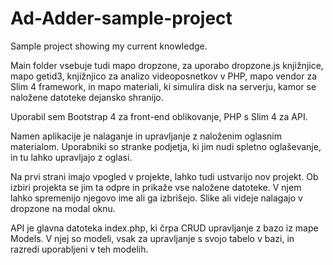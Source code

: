 # Ad-Adder-sample-project
Sample project showing my current knowledge.

Main folder vsebuje tudi mapo dropzone, za uporabo dropzone.js knjižnjice,
mapo getid3, knjižnjico za analizo videoposnetkov v PHP,
mapo vendor za Slim 4 framework,
in mapo materiali, ki simulira disk na serverju, kamor se naložene datoteke dejansko shranijo.

Uporabil sem Bootstrap 4 za front-end oblikovanje, PHP s Slim 4 za API.

Namen aplikacije je nalaganje in upravljanje z naloženim oglasnim materialom. 
Uporabniki so stranke podjetja, ki jim nudi spletno oglaševanje, in tu lahko upravljajo z oglasi.

Na prvi strani imajo vpogled v projekte, lahko tudi ustvarijo nov projekt. Ob izbiri projekta
se jim ta odpre in prikaže vse naložene datoteke. V njem lahko spremenijo njegovo ime ali ga izbrišejo.
Slike ali videje nalagajo v dropzone na modal oknu.

API je glavna datoteka index.php, ki črpa CRUD upravljanje z bazo iz mape Models. 
V njej so modeli, vsak za upravljanje s svojo tabelo v bazi, in razredi uporabljeni v teh modelih.
